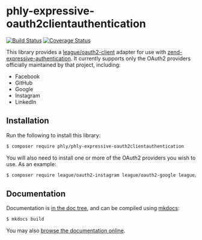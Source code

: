 # phly-expressive-oauth2clientauthentication

[![Build Status](https://secure.travis-ci.org/phly/phly-expressive-oauth2clientauthentication.svg?branch=master)](https://secure.travis-ci.org/phly/phly-expressive-oauth2clientauthentication)
[![Coverage Status](https://coveralls.io/repos/github/phly/phly-expressive-oauth2clientauthentication/badge.svg?branch=master)](https://coveralls.io/github/phly/phly-expressive-oauth2clientauthentication?branch=master)

This library provides a [league/oauth2-client](http://oauth2-client.thephpleague.com)
adapter for use with [zend-expressive-authentication](https://docs.zendframework.com/zend-expressive-authentication).
It currently supports only the OAuth2 providers officially maintained by that
project, including:

- Facebook
- GitHub
- Google
- Instagram
- LinkedIn

## Installation

Run the following to install this library:

```bash
$ composer require phly/phly-expressive-oauth2clientauthentication
```

You will also need to install one or more of the OAuth2 providers you wish to
use. As an example:

```bash
$ composer require league/oauth2-instagram league/oauth2-google league/oauth2-facebook
```

## Documentation

Documentation is [in the doc tree](docs/book/), and can be compiled using [mkdocs](http://www.mkdocs.org):

```bash
$ mkdocs build
```

You may also [browse the documentation online](https://phly.github.io/phly-expressive-oauth2clientauthentication/).
